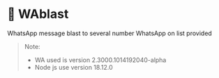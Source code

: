 # 📳 WAblast
WhatsApp message blast to several number WhatsApp on list provided

> Note:
> - WA used is version 2.3000.1014192040-alpha
> - Node js use version 18.12.0

